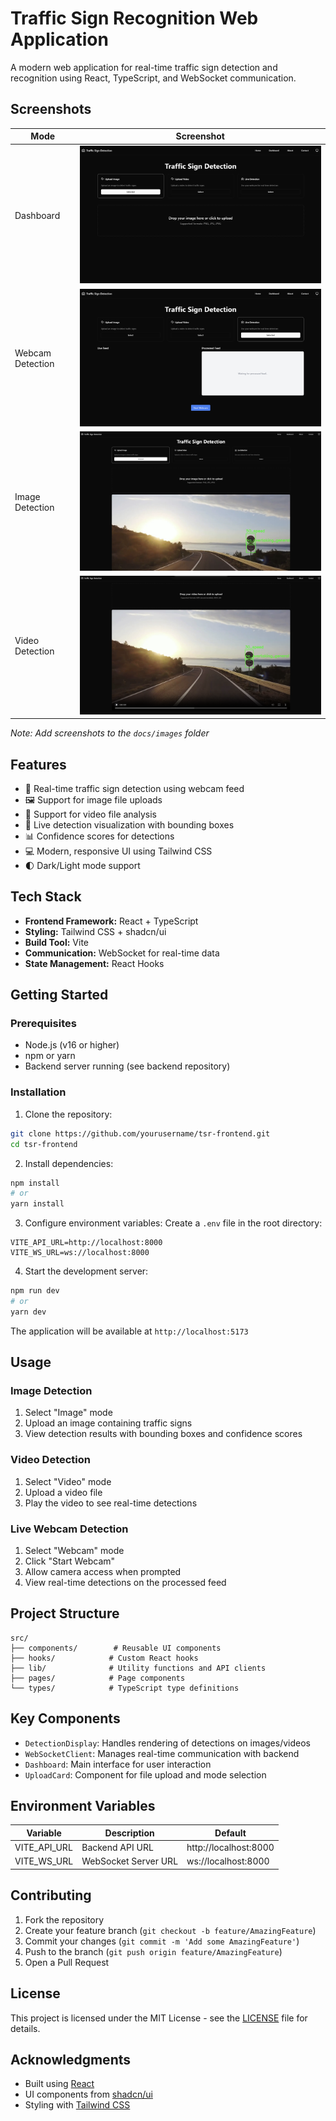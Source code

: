 # Traffic Sign Recognition Web Application

A modern web application for real-time traffic sign detection and recognition using React, TypeScript, and WebSocket communication.

## Screenshots

| Mode | Screenshot |
|------|------------|
| Dashboard | ![Dashboard](docs/images/dashboard.png) |
| Webcam Detection | ![Webcam](docs/images/webcam.png) |
| Image Detection | ![Image](docs/images/image.png) |
| Video Detection | ![Video](docs/images/video.png) |

*Note: Add screenshots to the `docs/images` folder*

## Features

- 🚦 Real-time traffic sign detection using webcam feed
- 🖼️ Support for image file uploads
- 🎥 Support for video file analysis
- 🎯 Live detection visualization with bounding boxes
- 📊 Confidence scores for detections
- 💻 Modern, responsive UI using Tailwind CSS
- 🌓 Dark/Light mode support

## Tech Stack

- **Frontend Framework:** React + TypeScript
- **Styling:** Tailwind CSS + shadcn/ui
- **Build Tool:** Vite
- **Communication:** WebSocket for real-time data
- **State Management:** React Hooks

## Getting Started

### Prerequisites

- Node.js (v16 or higher)
- npm or yarn
- Backend server running (see backend repository)

### Installation

1. Clone the repository:
```bash
git clone https://github.com/yourusername/tsr-frontend.git
cd tsr-frontend
```

2. Install dependencies:
```bash
npm install
# or
yarn install
```

3. Configure environment variables:
Create a `.env` file in the root directory:
```env
VITE_API_URL=http://localhost:8000
VITE_WS_URL=ws://localhost:8000
```

4. Start the development server:
```bash
npm run dev
# or
yarn dev
```

The application will be available at `http://localhost:5173`

## Usage

### Image Detection
1. Select "Image" mode
2. Upload an image containing traffic signs
3. View detection results with bounding boxes and confidence scores

### Video Detection
1. Select "Video" mode
2. Upload a video file
3. Play the video to see real-time detections

### Live Webcam Detection
1. Select "Webcam" mode
2. Click "Start Webcam"
3. Allow camera access when prompted
4. View real-time detections on the processed feed

## Project Structure

```
src/
├── components/        # Reusable UI components
├── hooks/            # Custom React hooks
├── lib/              # Utility functions and API clients
├── pages/            # Page components
└── types/            # TypeScript type definitions
```

## Key Components

- `DetectionDisplay`: Handles rendering of detections on images/videos
- `WebSocketClient`: Manages real-time communication with backend
- `Dashboard`: Main interface for user interaction
- `UploadCard`: Component for file upload and mode selection

## Environment Variables

| Variable | Description | Default |
|----------|-------------|---------|
| VITE_API_URL | Backend API URL | http://localhost:8000 |
| VITE_WS_URL | WebSocket Server URL | ws://localhost:8000 |

## Contributing

1. Fork the repository
2. Create your feature branch (`git checkout -b feature/AmazingFeature`)
3. Commit your changes (`git commit -m 'Add some AmazingFeature'`)
4. Push to the branch (`git push origin feature/AmazingFeature`)
5. Open a Pull Request

## License

This project is licensed under the MIT License - see the [LICENSE](LICENSE) file for details.

## Acknowledgments

- Built using [React](https://reactjs.org/)
- UI components from [shadcn/ui](https://ui.shadcn.com/)
- Styling with [Tailwind CSS](https://tailwindcss.com/)